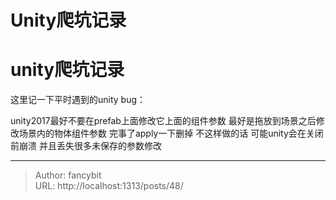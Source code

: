 # Unity爬坑记录

<div class="header"><h1 class="single-title animate__animated animate__pulse animate__faster">unity爬坑记录</h1></div>

<div class="content" id="content"><p>这里记一下平时遇到的unity bug：</p><p>unity2017最好不要在prefab上面修改它上面的组件参数 最好是拖放到场景之后修改场景内的物体组件参数 完事了apply一下删掉 不这样做的话 可能unity会在关闭前崩溃 并且丢失很多未保存的参数修改</p><p></p><!-- raw HTML omitted --></div>



---

> Author: fancybit  
> URL: http://localhost:1313/posts/48/  

